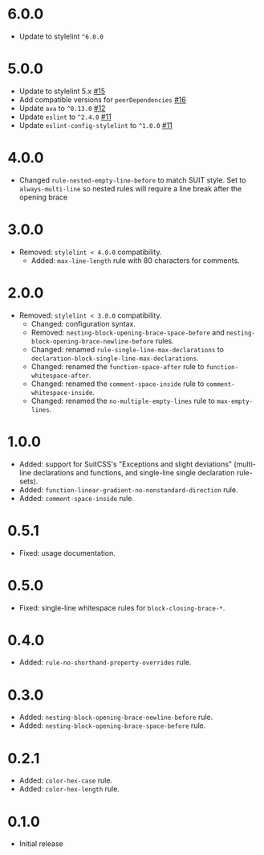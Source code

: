 # 6.0.0

* Update to stylelint `^6.0.0`

# 5.0.0

* Update to stylelint 5.x [#15](https://github.com/suitcss/stylelint-config-suitcss/pull/15)
* Add compatible versions for `peerDependencies` [#16](https://github.com/suitcss/stylelint-config-suitcss/pull/16)
* Update `ava` to `^0.13.0` [#12](https://github.com/suitcss/stylelint-config-suitcss/pull/12)
* Update `eslint` to `^2.4.0` [#11](https://github.com/suitcss/stylelint-config-suitcss/pull/11)
* Update `eslint-config-stylelint` to `^1.0.0` [#11](https://github.com/suitcss/stylelint-config-suitcss/pull/11)

# 4.0.0

* Changed `rule-nested-empty-line-before` to match SUIT style.
  Set to `always-multi-line` so nested rules will require a line break after the
  opening brace

# 3.0.0

* Removed: `stylelint < 4.0.0` compatibility.
  * Added: `max-line-length` rule with 80 characters for comments.

# 2.0.0

* Removed: `stylelint < 3.0.0` compatibility.
  * Changed: configuration syntax.
  * Removed: `nesting-block-opening-brace-space-before` and `nesting-block-opening-brace-newline-before` rules.
  * Changed: renamed `rule-single-line-max-declarations` to `declaration-block-single-line-max-declarations`.
  * Changed: renamed the `function-space-after` rule to `function-whitespace-after`.
  * Changed: renamed the `comment-space-inside` rule to `comment-whitespace-inside`.
  * Changed: renamed the `no-multiple-empty-lines` rule to `max-empty-lines`.

# 1.0.0

* Added: support for SuitCSS's "Exceptions and slight deviations" (multi-line declarations and functions, and single-line single declaration rule-sets).
* Added: `function-linear-gradient-no-nonstandard-direction` rule.
* Added: `comment-space-inside` rule.

# 0.5.1

* Fixed: usage documentation.

# 0.5.0

* Fixed: single-line whitespace rules for `block-closing-brace-*`.

# 0.4.0

* Added: `rule-no-shorthand-property-overrides` rule.

# 0.3.0

* Added: `nesting-block-opening-brace-newline-before` rule.
* Added: `nesting-block-opening-brace-space-before` rule.

# 0.2.1

* Added: `color-hex-case` rule.
* Added: `color-hex-length` rule.

# 0.1.0

* Initial release

